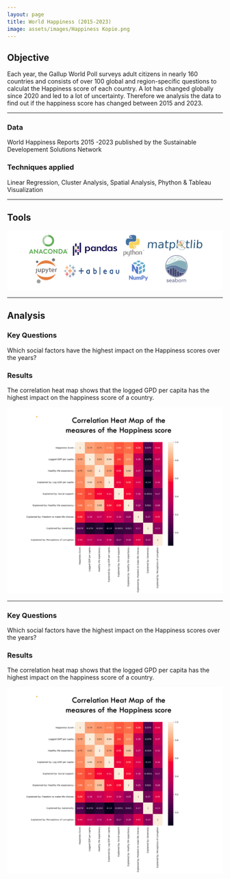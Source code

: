 ```yaml
---
layout: page
title: World Happiness (2015-2023)
image: assets/images/Happiness Kopie.png
---
```


<h2>Objective</h2>

<p>Each year, the Gallup World Poll surveys adult citizens in nearly 160 countries and consists of over 100 global and region-specific questions to calculat the Happiness score of each country. A lot has changed globally since 2020 and led to a lot of uncertainty. Therefore we analysis the data to find out if the happiness score has changed between 2015 and 2023. </p>

<hr class="major" />
<div class="features">
		<article>
			<span class="icon fa-database"></span>
			<div class="content">
				<h3>Data</h3>
				<p>World Happiness Reports 2015 -2023 published by the Sustainable Developement Solutions Network </p>
			</div>
		</article>
		<article>
			<span class="icon fa-book"></span>
			<div class="content">
				<h3>Techniques applied</h3>
				<p> Linear Regression, Cluster Analysis, Spatial Analysis, Phython & Tableau Visualization </p>
			</div>
		</article>
	</div>

<hr class="major" />
<h2>Tools</h2>
<span class="image fit"><img src="assets/images/Happiness, Tools.png" alt="" /></span>

<hr class="major" />
<h2>Analysis</h2>

<div class="features">
	<article>
			<div class="content">
				<h3>Key Questions</h3>
				<p>Which social factors have the highest impact on the Happiness scores over the years?</p>
				<h3>Results</h3>
				<p>The correlation heat map shows that the logged GPD per capita has the highest impact on the
			           happiness score of a country.</p>
			</div>
		</article>
  		<article>
			<span class="image fit"><img src="assets/images/Heatmap.png" alt="" /></span>
		</article>
	
 <hr class="major" />

<div class="features">
	<article>
			<div class="content">
				<h3>Key Questions</h3>
				<p>Which social factors have the highest impact on the Happiness scores over the years?</p>
				<h3>Results</h3>
				<p>The correlation heat map shows that the logged GPD per capita has the highest impact on the
			           happiness score of a country.</p>
			</div>
		</article>
  		<article>
			<span class="image fit"><img src="assets/images/Heatmap.png" alt="" /></span>
		</article>
		
